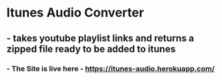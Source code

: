 # Itunes Audio Converter
## - takes youtube playlist links and returns a zipped file ready to be added to itunes

### - The Site is live here - https://itunes-audio.herokuapp.com/
